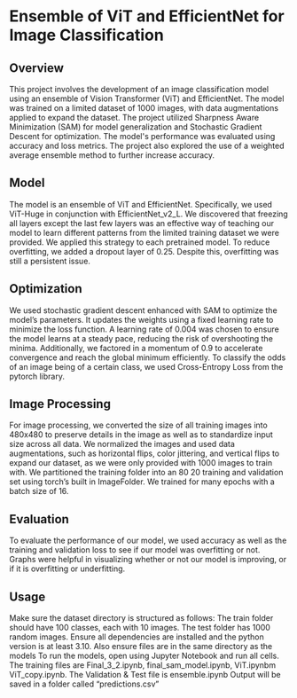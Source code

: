 # Ensemble of ViT and EfficientNet for Image Classification

## Overview
This project involves the development of an image classification model using an ensemble of Vision Transformer (ViT) and EfficientNet. The model was trained on a limited dataset of 1000 images, with data augmentations applied to expand the dataset. The project utilized Sharpness Aware Minimization (SAM) for model generalization and Stochastic Gradient Descent for optimization. The model's performance was evaluated using accuracy and loss metrics. The project also explored the use of a weighted average ensemble method to further increase accuracy.

## Model
The model is an ensemble of ViT and EfficientNet. Specifically, we used ViT-Huge in conjunction with EfficientNet_v2_L. We discovered that freezing all layers except the last few layers was an effective way of teaching our model to learn different patterns from the limited training dataset we were provided. We applied this strategy to each pretrained model. To reduce overfitting, we added a dropout layer of 0.25. Despite this, overfitting was still a persistent issue. 

## Optimization
We used stochastic gradient descent enhanced with SAM to optimize the model’s parameters. It updates the weights using a fixed learning rate to minimize the loss function. A learning rate of 0.004 was chosen to ensure the model learns at a steady pace, reducing the risk of overshooting the minima. Additionally, we factored in a momentum of 0.9 to accelerate convergence and reach the global minimum efficiently. To classify the odds of an image being of a certain class, we used Cross-Entropy Loss from the pytorch library.

## Image Processing
For image processing, we converted the size of all training images into 480x480 to preserve details in the image as well as to standardize input size across all data. We normalized the images and used data augmentations, such as horizontal flips, color jittering, and vertical flips to expand our dataset, as we were only provided with 1000 images to train with. We partitioned the training folder into an 80 20 training and validation set using torch’s built in ImageFolder. We trained for many epochs with a batch size of 16. 

## Evaluation
To evaluate the performance of our model, we used accuracy as well as the training and validation loss to see if our model was overfitting or not. Graphs were helpful in visualizing whether or not our model is improving, or if it is overfitting or underfitting. 

## Usage
Make sure the dataset directory is structured as follows: The train folder should have 100 classes, each with 10 images. The test folder has 1000 random images. 
Ensure all dependencies are installed and the python version is at least 3.10. Also ensure files are in the same directory as the models
To run the models, open using Jupyter Notebook and run all cells.
The training files are Final_3_2.ipynb, final_sam_model.ipynb, ViT.ipynbm ViT_copy.ipynb. The Validation & Test file is ensemble.ipynb
Output will be saved in a folder called “predictions.csv”
